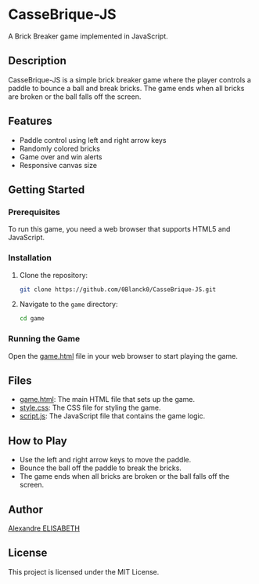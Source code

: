 # CasseBrique-JS

A Brick Breaker game implemented in JavaScript.

## Description

CasseBrique-JS is a simple brick breaker game where the player controls a paddle to bounce a ball and break bricks. The game ends when all bricks are broken or the ball falls off the screen.

## Features

- Paddle control using left and right arrow keys
- Randomly colored bricks
- Game over and win alerts
- Responsive canvas size

## Getting Started

### Prerequisites

To run this game, you need a web browser that supports HTML5 and JavaScript.

### Installation

1. Clone the repository:
    ```sh
    git clone https://github.com/0Blanck0/CasseBrique-JS.git
    ```
2. Navigate to the `game` directory:
    ```sh
    cd game
    ```

### Running the Game

Open the [game.html](http://_vscodecontentref_/0) file in your web browser to start playing the game.

## Files

- [game.html](http://_vscodecontentref_/1): The main HTML file that sets up the game.
- [style.css](http://_vscodecontentref_/2): The CSS file for styling the game.
- [script.js](http://_vscodecontentref_/3): The JavaScript file that contains the game logic.

## How to Play

- Use the left and right arrow keys to move the paddle.
- Bounce the ball off the paddle to break the bricks.
- The game ends when all bricks are broken or the ball falls off the screen.

## Author

[Alexandre ELISABETH](https://github.com/0Blanck0)

## License

This project is licensed under the MIT License.
